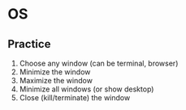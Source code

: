 # OS

## Practice

1. Choose any window (can be terminal, browser)
2. Minimize the window
3. Maximize the window
4. Minimize all windows (or show desktop)
5. Close (kill/terminate) the window